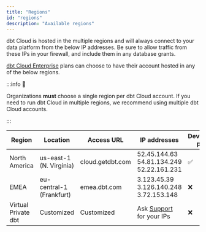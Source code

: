 ```yaml
---
title: "Regions"
id: "regions"
description: "Available regions"
---
```


dbt Cloud is hosted in the multiple regions and will always connect to your data platform from the below IP addresses. Be sure to allow traffic from these IPs in your firewall, and include them in any database grants.

[dbt Cloud Enterprise](https://www.getdbt.com/pricing/) plans can choose to have their account hosted in any of the below regions.

:::info 📌

Organizations **must** choose a single region per dbt Cloud account. If you need to run dbt Cloud in multiple regions, we recommend using multiple dbt Cloud accounts. 

:::

| Region | Location | Access URL | IP addresses | Developer plan | Team plan | Enterprise plan |
|--------|----------|------------|--------------|-----------------|------------|------------------|
| North America | us-east-1 (N. Virginia) | cloud.getdbt.com | 52.45.144.63 <br /> 54.81.134.249 <br />52.22.161.231 | ✅ | ✅ | ✅ |
| EMEA | eu-central-1	(Frankfurt) | emea.dbt.com | 3.123.45.39 <br /> 3.126.140.248 <br /> 3.72.153.148 | ❌ | ❌ | ✅ |
| Virtual Private dbt | Customized |  Customized | Ask [Support](/guides/legacy/getting-help#dbt-cloud-support) for your IPs | ❌ | ❌ | ✅ |



